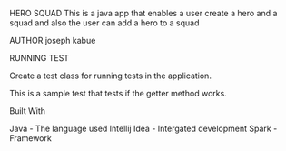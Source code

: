HERO SQUAD
This is a java app that enables a user create a hero and a squad and also the user can add a hero to a squad

AUTHOR
joseph kabue

RUNNING TEST

Create a test class for running tests in the application.

This is a sample test that tests if the getter method works.

Built With

Java - The language used
Intellij Idea - Intergated development
Spark - Framework